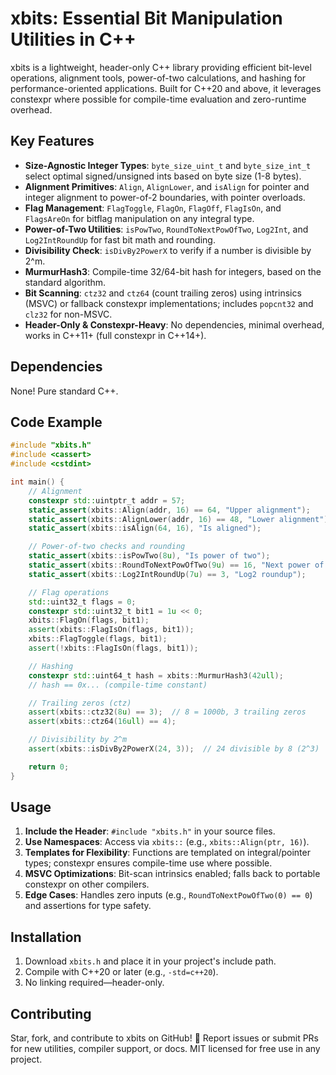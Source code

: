 ﻿# xbits: Essential Bit Manipulation Utilities in C++

xbits is a lightweight, header-only C++ library providing efficient bit-level operations, 
alignment tools, power-of-two calculations, and hashing for performance-oriented applications. 
Built for C++20 and above, it leverages constexpr where possible for compile-time evaluation and zero-runtime overhead.

## Key Features

- **Size-Agnostic Integer Types**: `byte_size_uint_t` and `byte_size_int_t` select optimal signed/unsigned ints based on byte size (1-8 bytes).
- **Alignment Primitives**: `Align`, `AlignLower`, and `isAlign` for pointer and integer alignment to power-of-2 boundaries, with pointer overloads.
- **Flag Management**: `FlagToggle`, `FlagOn`, `FlagOff`, `FlagIsOn`, and `FlagsAreOn` for bitflag manipulation on any integral type.
- **Power-of-Two Utilities**: `isPowTwo`, `RoundToNextPowOfTwo`, `Log2Int`, and `Log2IntRoundUp` for fast bit math and rounding.
- **Divisibility Check**: `isDivBy2PowerX` to verify if a number is divisible by 2^m.
- **MurmurHash3**: Compile-time 32/64-bit hash for integers, based on the standard algorithm.
- **Bit Scanning**: `ctz32` and `ctz64` (count trailing zeros) using intrinsics (MSVC) or fallback constexpr implementations; includes `popcnt32` and `clz32` for non-MSVC.
- **Header-Only & Constexpr-Heavy**: No dependencies, minimal overhead, works in C++11+ (full constexpr in C++14+).

## Dependencies

None! Pure standard C++.

## Code Example

```cpp
#include "xbits.h"
#include <cassert>
#include <cstdint>

int main() {
    // Alignment
    constexpr std::uintptr_t addr = 57;
    static_assert(xbits::Align(addr, 16) == 64, "Upper alignment");
    static_assert(xbits::AlignLower(addr, 16) == 48, "Lower alignment");
    static_assert(xbits::isAlign(64, 16), "Is aligned");

    // Power-of-two checks and rounding
    static_assert(xbits::isPowTwo(8u), "Is power of two");
    static_assert(xbits::RoundToNextPowOfTwo(9u) == 16, "Next power of two");
    static_assert(xbits::Log2IntRoundUp(7u) == 3, "Log2 roundup");

    // Flag operations
    std::uint32_t flags = 0;
    constexpr std::uint32_t bit1 = 1u << 0;
    xbits::FlagOn(flags, bit1);
    assert(xbits::FlagIsOn(flags, bit1));
    xbits::FlagToggle(flags, bit1);
    assert(!xbits::FlagIsOn(flags, bit1));

    // Hashing
    constexpr std::uint64_t hash = xbits::MurmurHash3(42ull);
    // hash == 0x... (compile-time constant)

    // Trailing zeros (ctz)
    assert(xbits::ctz32(8u) == 3);  // 8 = 1000b, 3 trailing zeros
    assert(xbits::ctz64(16ull) == 4);

    // Divisibility by 2^m
    assert(xbits::isDivBy2PowerX(24, 3));  // 24 divisible by 8 (2^3)

    return 0;
}
```

## Usage

1. **Include the Header**: `#include "xbits.h"` in your source files.
2. **Use Namespaces**: Access via `xbits::` (e.g., `xbits::Align(ptr, 16)`).
3. **Templates for Flexibility**: Functions are templated on integral/pointer types; constexpr ensures compile-time use where possible.
4. **MSVC Optimizations**: Bit-scan intrinsics enabled; falls back to portable constexpr on other compilers.
5. **Edge Cases**: Handles zero inputs (e.g., `RoundToNextPowOfTwo(0) == 0`) and assertions for type safety.

## Installation

1. Download `xbits.h` and place it in your project's include path.
2. Compile with C++20 or later (e.g., `-std=c++20`).
3. No linking required—header-only.

## Contributing

Star, fork, and contribute to xbits on GitHub! 🚀 Report issues or submit PRs for new utilities, compiler support, or docs. MIT licensed for free use in any project.